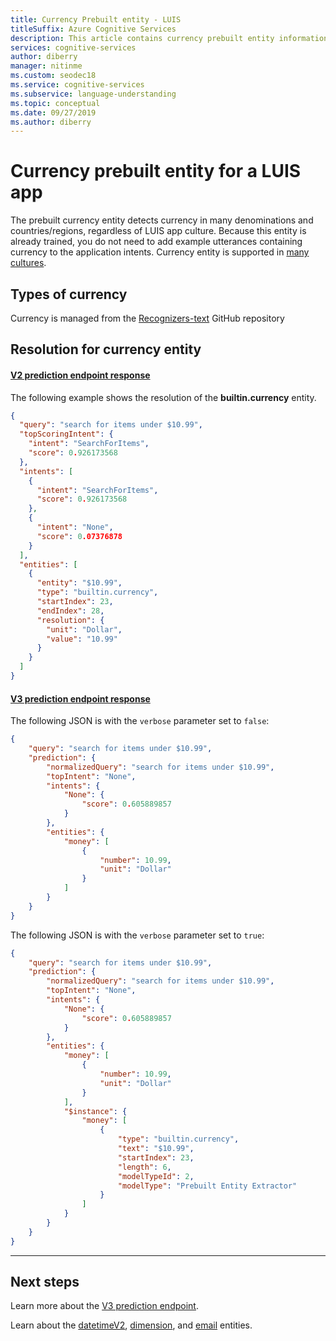 ```yaml
---
title: Currency Prebuilt entity - LUIS
titleSuffix: Azure Cognitive Services
description: This article contains currency prebuilt entity information in Language Understanding (LUIS).
services: cognitive-services
author: diberry
manager: nitinme
ms.custom: seodec18
ms.service: cognitive-services
ms.subservice: language-understanding
ms.topic: conceptual
ms.date: 09/27/2019
ms.author: diberry
---
```


# Currency prebuilt entity for a LUIS app
The prebuilt currency entity detects currency in many denominations and countries/regions, regardless of LUIS app culture. Because this entity is already trained, you do not need to add example utterances containing currency to the application intents. Currency entity is supported in [many cultures](luis-reference-prebuilt-entities.md). 

## Types of currency
Currency is managed from the [Recognizers-text](https://github.com/Microsoft/Recognizers-Text/blob/master/Patterns/English/English-NumbersWithUnit.yaml#L26) GitHub repository

## Resolution for currency entity

#### [V2 prediction endpoint response](#tab/V2)

The following example shows the resolution of the **builtin.currency** entity.

```json
{
  "query": "search for items under $10.99",
  "topScoringIntent": {
    "intent": "SearchForItems",
    "score": 0.926173568
  },
  "intents": [
    {
      "intent": "SearchForItems",
      "score": 0.926173568
    },
    {
      "intent": "None",
      "score": 0.07376878
    }
  ],
  "entities": [
    {
      "entity": "$10.99",
      "type": "builtin.currency",
      "startIndex": 23,
      "endIndex": 28,
      "resolution": {
        "unit": "Dollar",
        "value": "10.99"
      }
    }
  ]
}
```



#### [V3 prediction endpoint response](#tab/V3)

The following JSON is with the `verbose` parameter set to `false`:

```json
{
    "query": "search for items under $10.99",
    "prediction": {
        "normalizedQuery": "search for items under $10.99",
        "topIntent": "None",
        "intents": {
            "None": {
                "score": 0.605889857
            }
        },
        "entities": {
            "money": [
                {
                    "number": 10.99,
                    "unit": "Dollar"
                }
            ]
        }
    }
}
```

The following JSON is with the `verbose` parameter set to `true`:

```json
{
    "query": "search for items under $10.99",
    "prediction": {
        "normalizedQuery": "search for items under $10.99",
        "topIntent": "None",
        "intents": {
            "None": {
                "score": 0.605889857
            }
        },
        "entities": {
            "money": [
                {
                    "number": 10.99,
                    "unit": "Dollar"
                }
            ],
            "$instance": {
                "money": [
                    {
                        "type": "builtin.currency",
                        "text": "$10.99",
                        "startIndex": 23,
                        "length": 6,
                        "modelTypeId": 2,
                        "modelType": "Prebuilt Entity Extractor"
                    }
                ]
            }
        }
    }
}
```


* * * 

## Next steps

Learn more about the [V3 prediction endpoint](luis-migration-api-v3.md).

Learn about the [datetimeV2](luis-reference-prebuilt-datetimev2.md), [dimension](luis-reference-prebuilt-dimension.md), and [email](luis-reference-prebuilt-email.md) entities. 
